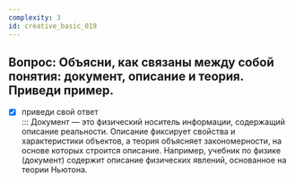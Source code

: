 ```yaml
---
complexity: 3
id: creative_basic_019
---
```

## Вопрос: Объясни, как связаны между собой понятия: документ, описание и теория. Приведи пример.

- [x] приведи свой ответ  
  ::: Документ — это физический носитель информации, содержащий описание реальности. Описание фиксирует свойства и характеристики объектов, а теория объясняет закономерности, на основе которых строится описание. Например, учебник по физике (документ) содержит описание физических явлений, основанное на теории Ньютона.